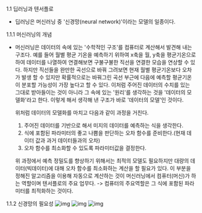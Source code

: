 1.1 딥러닝과 텐서플로
 - 딥러닝은 머신러닝 중 '신경망(neural network)'이라는 모델의 일종이다.

1.1.1 머신러닝의 개념
 - 머신러닝은 데이터의 속에 있는 '수학적인 구조'를 컴퓨터로 계산해서 발견해 내는 구조다.
   예를 들어 월별 평균 기온을 예측하기 위하여 x축을 월, y축을 평균기온으로 하여 데이터를 나열하여 연결해보면 구불구불한 직선을 연결한 모습을 연상할 수 있다.
   하지만 직선들을 완만한 곡선으로 바꿔 그려보면 현재 월별 평균기온보다 오차가 발생 할 수 있지만 확률적으로는 바꿔그린 곡선 부근에 다음에 예측할 평균기온이 분포할 가능성이 가장 높다고 할 수 있다.
   이처럼 주어진 데이터의 수치를 있는 그대로 받아들이는 것이 아니라 그 속에 있는 '원리'를 생각하는 것을 '데이터의 모델화'라고 한다. 이렇게 해서 생각해 낸 구조가 바로 '데이터의 모델'인 것이다.
   
   위처럼 데이터의 모델화를 마치고 다음과 같이 과정을 거친다.
   1) 주어진 데이터를 기반으로 해서 미지의 데이터를 예측하는 식을 생각한다.
   2) 식에 포함된 파라미터의 좋고 나쁨을 판단하는 오차 함수를 준비한다.(현재 데이터 값과 과거 데이터들과의 오차)
   3) 오차 함수를 최소화할 수 있도록 파라미터값을 결정한다.

   위 과정에서 예측 정밀도를 향상하기 위해서는 최적의 모델도 필요하지만 대량의 데이터(빅데이터)에 대해 오차 함수를 최소화하는 계산을 할 필요가 있다.
   이 부분을 정해진 알고리즘을 이용해 자동으로 계산하는 것이 머신러닝에서 컴퓨터(머신)가 하는 역할이며 텐서플로의 주요 업무다.
   -> 컴퓨터의 주요역할은 그 식에 포함된 파라미터를 최적화하는 것이다.

1.1.2 신경망의 필요성
 ![img](https://github.com/yunseul-light/BeatMaker/blob/master/doc/jishoozzi/image/image1.jpeg)
 ![img](https://github.com/yunseul-light/BeatMaker/blob/master/doc/jishoozzi/image/image2.jpeg)
 ![img](https://github.com/yunseul-light/BeatMaker/blob/master/doc/jishoozzi/image/image3.jpeg)